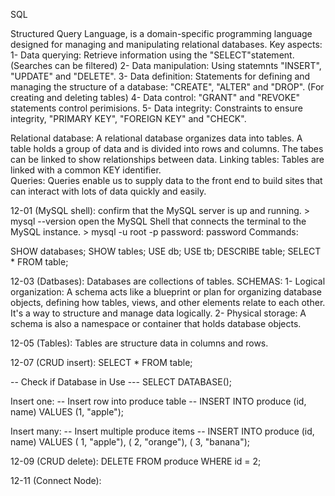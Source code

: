 SQL

Structured Query Language, is a domain-specific programming language designed for managing and manipulating relational databases. 
Key aspects:
1- Data querying: Retrieve information using the "SELECT"statement. (Searches can be filtered)
2- Data manipulation: Using statemnts "INSERT", "UPDATE" and "DELETE".
3- Data definition: Statements for defining and managing the structure of a database: "CREATE", "ALTER" and "DROP". (For creating and deleting tables)
4- Data control: "GRANT" and "REVOKE" statements control perimisions.
5- Data integrity: Constraints to ensure integrity, "PRIMARY KEY", "FOREIGN KEY" and "CHECK".

Relational database: A relational database organizes data into tables. A table holds a group of data and is divided into rows and columns. The tabes can be linked to show relationships between data. 
Linking tables: Tables are linked with a common KEY identifier.  
Queries: Queries enable us to supply data to
the front end to build sites that can interact with lots of data quickly and easily. 

12-01 (MySQL shell):
confirm that the MySQL server is up and running. >   mysql --version
open the MySQL Shell that connects the terminal to the MySQL instance. > mysql -u root -p
password: password
Commands:

SHOW databases;
SHOW tables;
USE db;
USE tb;
DESCRIBE table;
SELECT * FROM table;

12-03 (Datbases):
Databases are collections of tables.
SCHEMAS: 
1- Logical organization: A schema acts like a blueprint or plan for organizing database objects, defining how tables, views, and other elements relate to each other. It's a way to structure and manage data logically.
2- Physical storage: A schema is also a namespace or container that holds database objects.

12-05 (Tables):
Tables are structure data in columns and rows.

12-07 (CRUD insert):
SELECT * FROM table;

-- Check if Database in Use ---
SELECT DATABASE();

Insert one:
-- Insert row into produce table --
INSERT INTO produce (id, name)
  VALUES (1, "apple");

  Insert many:
  -- Insert multiple produce items --
INSERT INTO produce (id, name)
VALUES
    ( 1, "apple"),
    ( 2, "orange"),
    ( 3, "banana");

12-09 (CRUD delete):
DELETE FROM produce
WHERE id = 2;

12-11 (Connect Node):

